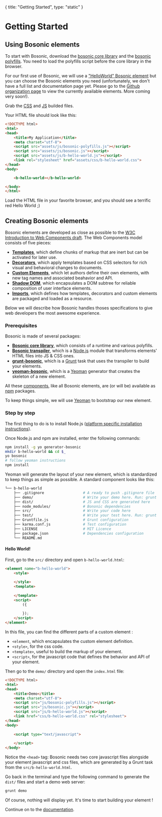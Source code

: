 {
  title: "Getting Started",
  type: "static"
}

# Getting Started

## Using Bosonic elements

To start with Bosonic, download the [bosonic core library](https://github.com/bosonic/bosonic/raw/master/dist/bosonic.js) and the [bosonic polyfills](https://github.com/bosonic/bosonic/raw/master/dist/bosonic-polyfills.js). You need to load the polyfills script before the core library in the browser.

For our first use of Bosonic, we will use a ["HelloWorld" Bosonic element](https://github.com/bosonic/b-hello-world) but you can choose the Bosonic elements you need (unfortunately, we don't have a full list and documentation page yet. Please go to the [Github organization page](https://github.com/bosonic) to view the currently available elements. More coming very soon!).

Grab the [CSS](https://raw.githubusercontent.com/bosonic/b-hello-world/master/dist/b-hello-world.css) and [JS](https://raw.githubusercontent.com/bosonic/b-hello-world/master/dist/b-hello-world.js) builded files.

Your HTML file should look like this:

``` html
<!DOCTYPE html>
<html>
<head>
    <title>My Application</title>
    <meta charset="utf-8">
    <script src="assets/js/bosonic-polyfills.js"></script>
    <script src="assets/js/bosonic.js"></script>
    <script src="assets/js/b-hello-world.js"></script>
    <link rel="stylesheet" href="assets/css/b-hello-world.css">
</head>
<body>

	<b-hello-world></b-hello-world>

</body>
</html>

```

Load the HTML file in your favorite browser, and you should see a terrific red Hello World ;)

## Creating Bosonic elements

Bosonic elements are developed as close as possible to the [W3C Introduction to Web Components draft](http://www.w3.org/TR/components-intro). The Web Components model consists of five pieces:

- __[Templates](http://www.w3.org/TR/components-intro/#template-section)__, which define chunks of markup that are inert but can be activated for later use.
- __[Decorators](http://www.w3.org/TR/components-intro/#decorator-section)__, which apply templates based on CSS selectors for rich visual and behavioral changes to documents.
- __[Custom Elements](http://www.w3.org/TR/components-intro/#custom-element-section)__, which let authors define their own elements, with new tag names and associated beahavior and API.
- __[Shadow DOM](http://www.w3.org/TR/components-intro/#shadow-dom-section)__, which encapsulates a DOM subtree for reliable composition of user interface elements.
- __[Imports](http://www.w3.org/TR/components-intro/#imports-section)__, which defines how templates, decorators and custom elements are packaged and loaded as a resource.

Below we will describe how Bosonic handles thoses specifications to give web developers the most awesome experience.

### Prerequisites

Bosonic is made of several packages:

- __[Bosonic core library](https://github.com/bosonic/bosonic)__, which consists of a runtime and various polyfills.
- __[Bosonic transpiler](https://github.com/bosonic/transpiler)__, which is a [Node.js](http://nodejs.org/) module that transforms elements' HTML files into JS & CSS ones.
- __[grunt-bosonic](https://github.com/bosonic/grunt-bosonic)__, which is a [Grunt](http://gruntjs.com/) task that uses the transpiler to build your elements.
- __[yeoman-bosonic](https://github.com/bosonic/yeoman-bosonic)__, which is a [Yeoman](http://yeoman.io/) generator that creates the skeleton of a new element.

All these [components](https://www.npmjs.org/search?q=bosonic), like all Bosonic elements, are (or will be) available as [npm](https://www.npmjs.org/) packages.

To keep things simple, we will use [Yeoman](http://yeoman.io/) to bootstrap our new element.

### Step by step

The first thing to do is to install Node.js ([platform specific installation instructions](https://github.com/joyent/node/wiki/Installing-Node.js-via-package-manager)).

Once Node.js and npm are installed, enter the following commands:

``` bash
npm install -g yo generator-bosonic
mkdir b-hello-world && cd $_
yo bosonic
# follow yeoman instructions
npm install
```

Yeoman will generate the layout of your new element, which is standardized to keep things as simple as possible. A standard component looks like this:

``` bash
└── b-hello-world
    ├── .gitignore                  # A ready to push .gitignore file
    ├── demo/                       # Write your demo here. Run: grunt demo
    ├── dist/                       # JS and CSS are generated here
    ├── node_modules/               # Bononic dependencies
    ├── src/                        # Write your code here
    ├── test/                       # Write your test here. Run: grunt karma
    ├── Gruntfile.js                # Grunt configuration
    ├── karma.conf.js               # Test configuration
    ├── LICENSE                     # MIT Licence
    ├── package.json                # Dependencies configuration
    └── README.md
```

#### Hello World!

First, go to the `src/` directory and open `b-hello-world.html`:

``` html
<element name="b-hello-world">
    <style>
        
    </style>
    <template>
        
    </template>
    <script>
        ({
            
        });
    </script>
</element>
```

In this file, you can find the different parts of a custom element :

- `<element`, which encapsulates the custom element definition.
- `<style>`, for the css code.
- `<template>`, useful to build the markup of your element.
- `<script>`, for the javascript code that defines the behavior and API of your element.

Then go to the `demo/` directory and open the `index.html` file:

``` html
<!DOCTYPE html>
<html>
<head>
    <title>Demo</title>
    <meta charset="utf-8">
    <script src="js/bosonic-polyfills.js"></script>
    <script src="js/bosonic.js"></script>
    <script src="js/b-hello-world.js"></script>
    <link href="css/b-hello-world.css" rel="stylesheet">
</head>
<body>
    
    <script type="text/javascript">
        
    </script>
</body>
```

Notice the `<head>` tag: Bosonic needs two core javascript files alongside your element javascript and css files, which are generated by a Grunt task from the `src/b-hello-world.html`.

Go back in the terminal and type the following command to generate the `dist/` files and start a demo web server:

``` bash
grunt demo
```

Of course, nothing will display yet. It's time to start building your element ! 

Continue on to the [documentation](documentation.html).

